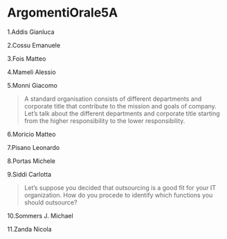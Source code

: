 # ArgomentiOrale5A

1.Addis Gianluca 

2.Cossu Emanuele

3.Fois Matteo

4.Mameli Alessio

5.Monni Giacomo
 > A standard organisation consists of different departments and corporate title that contribute to the mission and goals of company.
    Let’s talk about the different departments and corporate title starting from the higher responsibility to the lower responsibility.

6.Moricio Matteo

7.Pisano Leonardo

8.Portas Michele

9.Siddi Carlotta
> Let’s suppose you decided that outsourcing is a good fit for your IT organization. How do you procede to identify which functions you    should outsource?

10.Sommers J. Michael

11.Zanda Nicola
